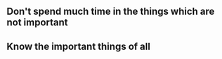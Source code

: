 ## Don't spend much time in the things which are not important

## Know the important things of all
